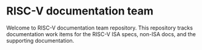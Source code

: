 # RISC-V documentation team

Welcome to RISC-V documentation team repository. This repository tracks documentation work items for the RISC-V ISA specs, non-ISA docs, and the supporting documentation.



